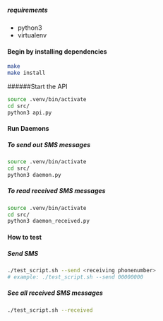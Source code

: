 ##### requirements
* python3
* virtualenv

#### Begin by installing dependencies
```bash
make
make install
```

######Start the API
```bash
source .venv/bin/activate
cd src/
python3 api.py
```
#### Run Daemons
##### To send out SMS messages
```bash
source .venv/bin/activate
cd src/
python3 daemon.py
```
##### To read received SMS messages
```bash
source .venv/bin/activate
cd src/
python3 daemon_received.py
```

#### How to test

##### Send SMS
```bash
./test_script.sh --send <receiving phonenumber>
# example: ./test_script.sh --send 00000000
```
##### See all received SMS messages
```bash
./test_script.sh --received
```
